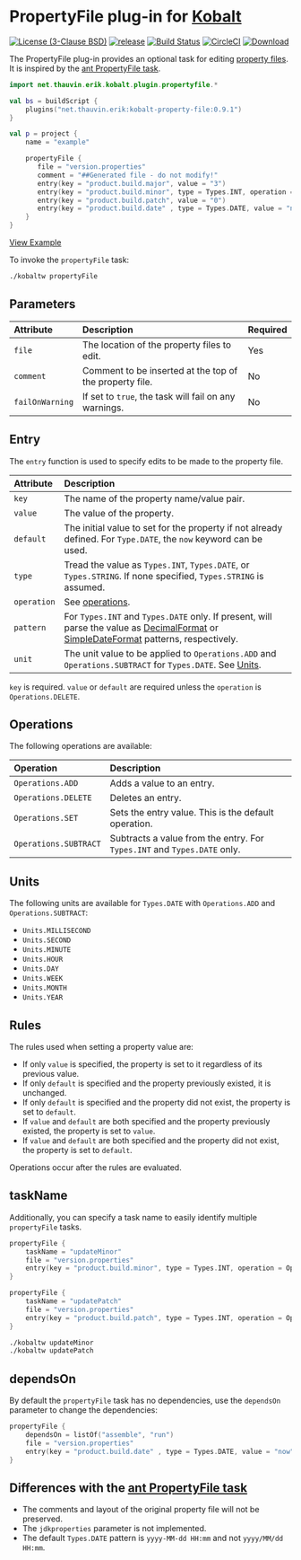 # PropertyFile plug-in for [Kobalt](http://beust.com/kobalt/home/index.html)

[![License (3-Clause BSD)](https://img.shields.io/badge/license-BSD%203--Clause-blue.svg?style=flat-square)](http://opensource.org/licenses/BSD-3-Clause) [![release](http://github-release-version.herokuapp.com/github/ethauvin/kobalt-property-file/release.svg?style=flat)](https://github.com/ethauvin/kobalt-property-file/releases/latest) [![Build Status](https://travis-ci.org/ethauvin/kobalt-property-file.svg?branch=master)](https://travis-ci.org/ethauvin/kobalt-property-file) [![CircleCI](https://circleci.com/gh/ethauvin/kobalt-property-file/tree/master.svg?style=shield)](https://circleci.com/gh/ethauvin/kobalt-property-file/tree/master) [![Download](https://api.bintray.com/packages/ethauvin/maven/kobalt-property-file/images/download.svg) ](https://bintray.com/ethauvin/maven/kobalt-property-file/_latestVersion)

The PropertyFile plug-in provides an optional task for editing [property files](https://docs.oracle.com/javase/tutorial/essential/environment/properties.html). It is inspired by the [ant PropertyFile task](https://ant.apache.org/manual/Tasks/propertyfile.html).

```kotlin
import net.thauvin.erik.kobalt.plugin.propertyfile.*

val bs = buildScript {
    plugins("net.thauvin.erik:kobalt-property-file:0.9.1")
}

val p = project {
    name = "example"

    propertyFile {
       file = "version.properties"
       comment = "##Generated file - do not modify!"
       entry(key = "product.build.major", value = "3")
       entry(key = "product.build.minor", type = Types.INT, operation = Operations.ADD)
       entry(key = "product.build.patch", value = "0")
       entry(key = "product.build.date" , type = Types.DATE, value = "now")
    }
}
```
[View Example](https://github.com/ethauvin/kobalt-property-file/blob/master/example/kobalt/src/Build.kt)

To invoke the `propertyFile` task:

```sh
./kobaltw propertyFile
```

## Parameters

Attribute       | Description                                             | Required
:---------------|:--------------------------------------------------------|:--------
`file`          | The location of the property files to edit.             | Yes
`comment`       | Comment to be inserted at the top of the property file. | No
`failOnWarning` | If set to `true`, the task will fail on any warnings.   | No

## Entry

The `entry` function is used to specify edits to be made to the property file.

Attribute   | Description
:-----------|:-----------------------------------------------------------------------------------------------------------------
`key`       | The name of the property name/value pair.
`value`     | The value of the property.
`default`   | The initial value to set for the property if not already defined. For `Type.DATE`, the `now` keyword can be used.
`type`      | Tread the value as `Types.INT`, `Types.DATE`, or `Types.STRING`. If none specified, `Types.STRING` is assumed.
`operation` | See [operations](#operations).
`pattern`   | For `Types.INT` and `Types.DATE` only. If present, will parse the value as [DecimalFormat](https://docs.oracle.com/javase/7/docs/api/java/text/DecimalFormat.html) or [SimpleDateFormat](https://docs.oracle.com/javase/6/docs/api/java/text/SimpleDateFormat.html) patterns, respectively.
`unit`      | The unit value to be applied to `Operations.ADD` and `Operations.SUBTRACT` for `Types.DATE`. See [Units](#units).

`key` is required. `value` or `default` are required unless the `operation` is `Operations.DELETE`.

## Operations

The following operations are available:

Operation             | Description
:---------------------|:-------------------------------------------------------------------------
`Operations.ADD`      | Adds a value to an entry.
`Operations.DELETE`   | Deletes an entry.
`Operations.SET`      | Sets the entry value. This is the default operation.
`Operations.SUBTRACT` | Subtracts a value from the entry. For `Types.INT` and `Types.DATE` only.

## Units

The following units are available for `Types.DATE` with `Operations.ADD` and `Operations.SUBTRACT`:

* `Units.MILLISECOND`
* `Units.SECOND`
* `Units.MINUTE`
* `Units.HOUR`
* `Units.DAY`
* `Units.WEEK`
* `Units.MONTH`
* `Units.YEAR`

## Rules

The rules used when setting a property value are:

* If only `value` is specified, the property is set to it regardless of its previous value.
* If only `default` is specified and the property previously existed, it is unchanged.
* If only `default` is specified and the property did not exist, the property is set to `default`.
* If `value` and `default` are both specified and the property previously existed, the property is set to `value`.
* If `value` and `default` are both specified and the property did not exist, the property is set to `default`.

Operations occur after the rules are evaluated.


## taskName

Additionally, you can specify a task name to easily identify multiple `propertyFile` tasks.

```kotlin
propertyFile {
    taskName = "updateMinor"
    file = "version.properties"
    entry(key = "product.build.minor", type = Types.INT, operation = Operations.ADD)
}

propertyFile {
    taskName = "updatePatch"
    file = "version.properties"
    entry(key = "product.build.patch", type = Types.INT, operation = Operations.ADD)
}
```

```sh
./kobaltw updateMinor
./kobaltw updatePatch
```

## dependsOn


By default the `propertyFile` task has no dependencies, use the `dependsOn` parameter to change the dependencies:

```kotlin
propertyFile {
    dependsOn = listOf("assemble", "run")
    file = "version.properties"
    entry(key = "product.build.date" , type = Types.DATE, value = "now")
}
```

## Differences with the [ant PropertyFile task](https://ant.apache.org/manual/Tasks/propertyfile.html)

* The comments and layout of the original property file will not be preserved.
* The `jdkproperties` parameter is not implemented.
* The default `Types.DATE` pattern is `yyyy-MM-dd HH:mm` and not `yyyy/MM/dd HH:mm`.